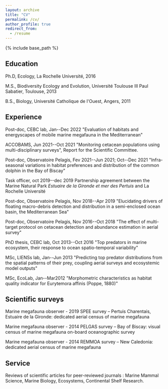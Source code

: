 ```yaml
---
layout: archive
title: "CV"
permalink: /cv/
author_profile: true
redirect_from:
  - /resume
---
```


{% include base_path %}

Education
-----
Ph.D, Ecology, La Rochelle Université, 2016

M.S., Biodiversity Ecology and Evolution, Université Toulouse III Paul Sabatier, Toulouse, 2013

B.S., Biology, Université Catholique de l'Ouest, Angers, 2011

Experience
-----
Post-doc, CEBC lab, Jan--Dec 2022
"Evaluation of habitats and energyscapes of mobile marine megafauna in the Mediterranean"

ACCOBAMS, Jun 2021--Oct 2021
"Monitoring cetacean populations using multi-disciplinary surveys", Report for the Scientific Committee.

Post-doc, Observatoire Pelagis, Fev 2021--Jun 2021; Oct--Dec 2021 
"Infra-seasonal variations in habitat preferences and distribution of the common dolphin in the Bay of Biscay"

Task officer, oct 2019--dec 2019
Partnership agreement between the Marine Natural Park *Estuaire de la Gironde et mer des Pertuis* and La Rochelle Université

Post-doc, Observatoire Pelagis, Nov 2018--Apr 2019
"Elucidating drivers of floating macro-debris detection and distribution in a semi-enclosed ocean basin, the Mediterranean Sea"

Post-doc, Observatoire Pelagis, Nov 2016--Oct 2018
"The effect of multi-target protocol on  cetacean detection and abundance estimation in aerial survey"

PhD thesis, CEBC lab, Oct 2013--Oct 2016 
"Top predators in marine ecosystem, their response to ocean spatio-temporal variability"

MSc, LIENSs lab, Jan--Jun 2013 
"Predicting top predator distributions from the spatial patterns of their prey, coupling aerial surveys and ecosystemic model outputs"

MSc, EcoLab, Jan--Mar2012 
"Morphometric characteristics as habitat quality indicator for Eurytemora affinis (Poppe, 1880)"

Scientific surveys
-----
Marine megafauna observer - 2019
SPEE survey – Pertuis Charentais, Estuaire de la Gironde: dedicated aerial census of marine megafauna

Marine megafauna observer - 2014 
PELGAS survey – Bay of Biscay: visual census of marine megafauna on-board oceanographic survey

Marine megafauna observer - 2014 
REMMOA survey – New Caledonia: dedicated aerial census of marine megafauna
  
Service
-----
Reviews of scientific articles for peer-reviewed journals : Marine Mammal Science, Marine Biology, Ecosystems, Continental Shelf Research.
